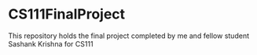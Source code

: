 # CS111FinalProject
This repository holds the final project completed by me and fellow student Sashank Krishna for CS111
